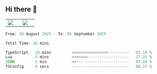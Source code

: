 ## Hi there 👋

<p align="center">
  <table align="center">
  <tr border="none">
  <td width="35%" align="center">
    <img  align="center"  src="http://github-profile-summary-cards.vercel.app/api/cards/stats?username=ricepunk&theme=github_dark" />
  </td>
    
  <td width="65%" align="center">
    <img  align="center"  src="http://github-profile-summary-cards.vercel.app/api/cards/profile-details?username=ricepunk&theme=github_dark" />
  </td>
  </tr>
  </table>
</p>

<!--START_SECTION:waka-->

```typescript
From: 29 August 2025 - To: 05 September 2025

Total Time: 16 mins

TypeScript   10 mins         >>>>>>>>>>>>>>>>---------   65.19 %
Lua          4 mins          >>>>>>>------------------   27.25 %
JSON         1 min           >>-----------------------   07.28 %
TSConfig     0 secs          -------------------------   00.27 %
```

<!--END_SECTION:waka-->

